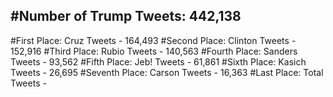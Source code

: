 #Number of Trump Tweets: 442,138
---
#First Place: Cruz Tweets - 164,493
#Second Place: Clinton Tweets - 152,916
#Third Place: Rubio Tweets - 140,563
#Fourth Place: Sanders Tweets - 93,562
#Fifth Place: Jeb! Tweets - 61,861
#Sixth Place: Kasich Tweets - 26,695
#Seventh Place: Carson Tweets - 16,363
#Last Place: Total Tweets -  
